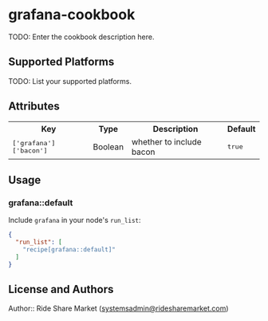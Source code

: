 # grafana-cookbook

TODO: Enter the cookbook description here.

## Supported Platforms

TODO: List your supported platforms.

## Attributes

<table>
  <tr>
    <th>Key</th>
    <th>Type</th>
    <th>Description</th>
    <th>Default</th>
  </tr>
  <tr>
    <td><tt>['grafana']['bacon']</tt></td>
    <td>Boolean</td>
    <td>whether to include bacon</td>
    <td><tt>true</tt></td>
  </tr>
</table>

## Usage

### grafana::default

Include `grafana` in your node's `run_list`:

```json
{
  "run_list": [
    "recipe[grafana::default]"
  ]
}
```

## License and Authors

Author:: Ride Share Market (<systemsadmin@ridesharemarket.com>)
